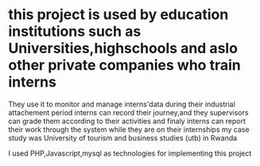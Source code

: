 # this project is used by education institutions such as Universities,highschools and aslo other private companies who train interns
They use it to monitor and manage interns'data during their industrial attachement period interns can record their journey,and they supervisors can grade them according to their activities
and finaly interns can report their work through the system
while they are on their internships my case study was University of tourism and business studies (utb) in Rwanda 

I used PHP,Javascript,mysql as technologies for implementing this project
